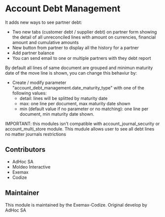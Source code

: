 # Account Debt Management

It adds new ways to see partner debt:

* Two new tabs (customer debt / supplier debt) on partner form showing the detail of all unreconciled lines with amount on currencies, financial amount and cumulative amounts
* New button from partner to display all the history for a partner
* Add partner balance
* You can send email to one or multiple partners with they debt report

By default all lines of same document are grouped and minimun maturity date of the move line is shown, you can change this behaviur by:

* Create / modify parameter "account_debt_management.date_maturity_type" with one of the following values:
   * detail: lines will be splitted by maturity date
   * max: one line per document, max maturity date shown
   * min (default value if no parameter or no matching): one line per document, min maturity date shown.

IMPORTANT: this modules isn't compatible with account_journal_security or account_multi_store module. This mudule allows user to see all debt lines no matter journals restrictions

## Contributors

* AdHoc SA
* Moldeo Interactive
* Exemax
* Codize

## Maintainer

This module is maintained by the Exemax-Codize. Original develop by AdHoc SA
